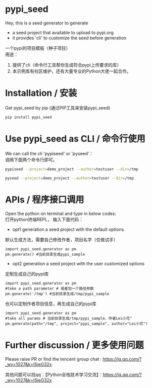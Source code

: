 # pypi_seed

Hey, this is a seed generator to generate
- a seed project that available to upload to pypi.org
- it provides 'cli' to customize the seed before generation


一个pypi的项目模板（种子项目） \
用途：
1) 提供了cli（命令行工具帮你生成符合pypi上传要求的库）
2) 本示例库有社区维护，还有大量专业的Python大佬一起合作。

# Installation / 安装

Get pypi_seed by pip (通过PIP工具来安装pypi_seed)
```bash
pip install pypi_seed
```


# Use pypi_seed as CLI / 命令行使用

We can call the cli 'pypiseed' or 'pyseed'： \
调用下面两个命令行即可。
```bash
pypiseed --project=demo_project --author=testuser --dir=/tmp
```

```bash
pyseed --project=demo_project --author=testuser --dir=/tmp
```


# APIs / 程序接口调用

Open the python on terminal and type in below codes: \
打开python终端REPL， 输入下面代码：

- opt1 generation a seed project with the default options 

默认生成方法，需要自己修改作者，项目名字（仅做试手）
```
import pypi_seed.generator as pm
pm.generate() #当前目录生成pypi_sample
```

- opt2 generation a seed project with the user customized options

定制生成自己的pypi库

```
import pypi_seed.generator as pm
#take a path parameter # 或者加一个路径参数
pm.generate('/tmp') #当前目录生成/tmp/pypi_sample
```

也可以定制作者项目信息，再生成自己的pypi库

```
import pypi_seed.generator as pm
#take all params # 当前目录生成/tmp/pypi_sample，作者Lei小花"
pm.generate(path="/tmp", project="pypi_sample", author="Lei小花") 
```


# Further discussion / 更多使用问题

Please raise PR or find the tencent group chat : https://jq.qq.com/?_wv=1027&k=ISjeG32x 

其他问题可以找qq：【Python全栈技术学习交流】：https://jq.qq.com/?_wv=1027&k=ISjeG32x 
